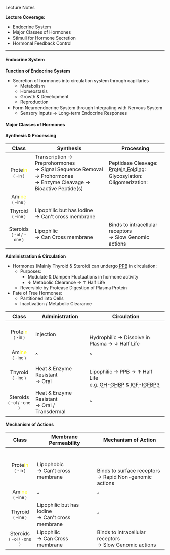 Lecture Notes

**Lecture Coverage:**
- Endocrine System
- Major Classes of Hormones
- Stimuli for Hormone Secretion
- Hormonal Feedback Control

---
#### **Endocrine System**
**Function of Endocrine System**
- Secretion of hormones into circulation system through capillaries
	- Metabolism
	- Homeostasis
	- Growth & Development
	- Reproduction
- Form Neuroendocrine System through Integrating with Nervous System
	- Sensory inputs → Long-term Endocrine Responses


#### **Major Classes of Hormones**
**Synthesis & Processing**

|                                 Class                                  | Synthesis                                                                                                             | Processing                                                                                                   |
| :--------------------------------------------------------------------: | --------------------------------------------------------------------------------------------------------------------- | ------------------------------------------------------------------------------------------------------------ |
| Prote<font color=yellow>in</font><br><font size="2">( -in )</font><br> | Transcription → Preprohormones<br>→ Signal Sequence Removal → Prohormones<br>→ Enzyme Cleavage → Bioactive Peptide(s) | Peptidase Cleavage:<br><abbr Title="Through S">Protein Folding</abbr>:<br>Glycosylation:<br>Oligomerization: |
|  Am<font color="yellow">ine</font><br><font size="2">( -ine )</font>   |                                                                                                                       |                                                                                                              |
|               Thyroid<br><font size="2">( -ine )</font>                | Lipophilic but has Iodine <br>→ Can't cross membrane                                                                  |                                                                                                              |
|            Steroids<br><font size="2">( -ol / -one )</font>            | Lipophilic<br>→ Can Cross membrane                                                                                    | Binds to intracellular receptors<br>→ Slow Genomic actions                                                   |

**Administration & Circulation**
- Hormones (Mainly Thyroid & Steroid) can undergo <abbr Title="Plasma Protein Binding">PPB</abbr> in circulation:
	- Purposes:
		- Modulate & Dampen Fluctuations in hormone activity
		- ↓ Metabolic Clearance → ↑ Half Life
	- Reversible by Protease Digestion of Plasma Protein
- Fate of Free Hormones:
	- Partitioned into Cells
	- Inactivation / Metabolic Clearance

|                                 Class                                  | Administration                                  | Circulation                                                                                                                                                                                                                                                                |
| :--------------------------------------------------------------------: | ----------------------------------------------- | -------------------------------------------------------------------------------------------------------------------------------------------------------------------------------------------------------------------------------------------------------------------------- |
| Prote<font color=yellow>in</font><br><font size="2">( -in )</font><br> | Injection                                       | <br><br>Hydrophilic → Dissolve in Plasma → ↓ Half Life                                                                                                                                                                                                                     |
|  Am<font color="yellow">ine</font><br><font size="2">( -ine )</font>   | ^                                               | ^                                                                                                                                                                                                                                                                          |
|               Thyroid<br><font size="2">( -ine )</font>                | Heat & Enzyme Resistant<br>→ Oral               | <br>Lipophilic → PPB → ↑ Half Life<br>e.g. <abbr Title="Growth Hormone">GH</abbr>-<abbr Title="Growth Hormone Binding Proteins">GHBP</abbr> & <abbr Title="Insulin-like Growth Factor">IGF</abbr>-<abbr Title="Insulin-like Growth Factor Binding Protein 3">IGFBP3</abbr> |
|            Steroids<br><font size="2">( -ol / -one )</font>            | Heat & Enzyme Resistant<br>→ Oral / Transdermal | ^                                                                                                                                                                                                                                                                          |

**Mechanism of Actions**

|                                 Class                                  | Membrane Permeability                                | Mechanism of Action                                                   |
| :--------------------------------------------------------------------: | ---------------------------------------------------- | --------------------------------------------------------------------- |
| Prote<font color=yellow>in</font><br><font size="2">( -in )</font><br> | <br>Lipophobic <br>→ Can't cross membrane            | <br><br><br>Binds to surface receptors<br>→ Rapid Non-genomic actions |
|  Am<font color="yellow">ine</font><br><font size="2">( -ine )</font>   | ^                                                    | ^                                                                     |
|               Thyroid<br><font size="2">( -ine )</font>                | Lipophilic but has Iodine <br>→ Can't cross membrane | ^                                                                     |
|            Steroids<br><font size="2">( -ol / -one )</font>            | Lipophilic<br>→ Can Cross membrane                   | Binds to intracellular receptors<br>→ Slow Genomic actions            |
